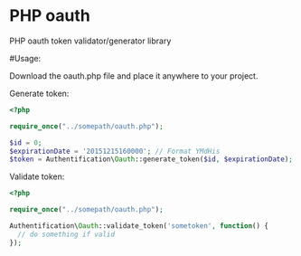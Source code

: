 # PHP oauth
PHP oauth token validator/generator library

#Usage:

Download the oauth.php file and place it anywhere to your project.

Generate token:
  ````php
  <?php
  
  require_once("../somepath/oauth.php");
  
  $id = 0;
  $expirationDate = '20151215160000'; // Format YMdHis
  $token = Authentification\Oauth::generate_token($id, $expirationDate);
  ````
  
Validate token:

  ````php
  <?php
  
  require_once("../somepath/oauth.php");
  
  Authentification\Oauth::validate_token('sometoken', function() {
    // do something if valid
  });
  ````
